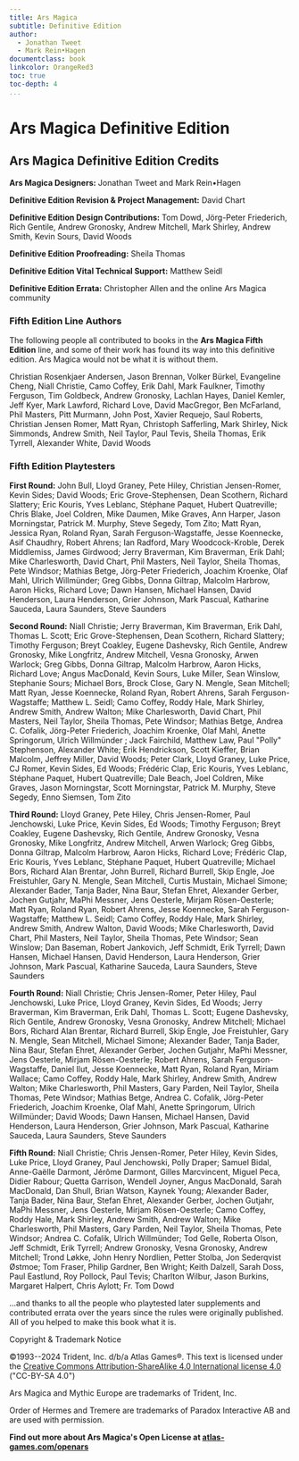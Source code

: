 ```yaml
---
title: Ars Magica
subtitle: Definitive Edition
author:
  - Jonathan Tweet
  - Mark Rein•Hagen
documentclass: book
linkcolor: OrangeRed3
toc: true
toc-depth: 4
...
```


# Ars Magica Definitive Edition

## Ars Magica Definitive Edition Credits

**Ars Magica Designers:** Jonathan Tweet and Mark Rein•Hagen

**Definitive Edition Revision & Project Management:** David Chart

**Definitive Edition Design Contributions:** Tom Dowd, Jörg-Peter
Friederich, Rich Gentile, Andrew Gronosky, Andrew Mitchell, Mark
Shirley, Andrew Smith, Kevin Sours, David Woods

**Definitive Edition Proofreading:** Sheila Thomas

**Definitive Edition Vital Technical Support:** Matthew Seidl

**Definitive Edition Errata:** Christopher Allen and the online Ars
Magica community

### Fifth Edition Line Authors

The following people all contributed to books in the **Ars Magica Fifth
Edition** line, and some of their work has found its way into this
definitive edition. Ars Magica would not be what it is without them.

Christian Rosenkjaer Andersen, Jason Brennan, Volker Bürkel, Evangeline
Cheng, Niall Christie, Camo Coffey, Erik Dahl, Mark Faulkner, Timothy
Ferguson, Tim Goldbeck, Andrew Gronosky, Lachlan Hayes, Daniel Kemler,
Jeff Kyer, Mark Lawford, Richard Love, David MacGregor, Ben McFarland,
Phil Masters, Pitt Murmann, John Post, Xavier Requejo, Saul Roberts,
Christian Jensen Romer, Matt Ryan, Christoph Safferling, Mark Shirley,
Nick Simmonds, Andrew Smith, Neil Taylor, Paul Tevis, Sheila Thomas,
Erik Tyrrell, Alexander White, David Woods

### Fifth Edition Playtesters

**First Round:** John Bull, Lloyd Graney, Pete Hiley, Christian
Jensen-Romer, Kevin Sides; David Woods; Eric Grove-Stephensen, Dean
Scothern, Richard Slattery; Eric Kouris, Yves Leblanc, Stéphane Paquet,
Hubert Quatreville; Chris Blake, Joel Coldren, Mike Daumen, Mike Graves,
Ann Harper, Jason Morningstar, Patrick M. Murphy, Steve Segedy, Tom
Zito; Matt Ryan, Jessica Ryan, Roland Ryan, Sarah Ferguson-Wagstaffe,
Jesse Koennecke, Asif Chaudhry, Robert Ahrens; Ian Radford, Mary
Woodcock-Kroble, Derek Middlemiss, James Girdwood; Jerry Braverman, Kim
Braverman, Erik Dahl; Mike Charlesworth, David Chart, Phil Masters, Neil
Taylor, Sheila Thomas, Pete Windsor; Mathias Betge, Jörg-Peter
Friederich, Joachim Kroenke, Olaf Mahl, Ulrich Willmünder; Greg Gibbs,
Donna Giltrap, Malcolm Harbrow, Aaron Hicks, Richard Love; Dawn Hansen,
Michael Hansen, David Henderson, Laura Henderson, Grier Johnson, Mark
Pascual, Katharine Sauceda, Laura Saunders, Steve Saunders

**Second Round:** Niall Christie; Jerry Braverman, Kim Braverman, Erik
Dahl, Thomas L. Scott; Eric Grove-Stephensen, Dean Scothern, Richard
Slattery; Timothy Ferguson; Breyt Coakley, Eugene Dashevsky, Rich
Gentile, Andrew Gronosky, Mike Longfritz, Andrew Mitchell, Vesna
Gronosky, Arwen Warlock; Greg Gibbs, Donna Giltrap, Malcolm Harbrow,
Aaron Hicks, Richard Love; Angus MacDonald, Kevin Sours, Luke Miller,
Sean Winslow, Stephanie Sours; Michael Bors, Brock Close, Gary N.
Mengle, Sean Mitchell; Matt Ryan, Jesse Koennecke, Roland Ryan, Robert
Ahrens, Sarah Ferguson-Wagstaffe; Matthew L. Seidl; Camo Coffey, Roddy
Hale, Mark Shirley, Andrew Smith, Andrew Walton; Mike Charlesworth,
David Chart, Phil Masters, Neil Taylor, Sheila Thomas, Pete Windsor;
Mathias Betge, Andrea C. Cofalik, Jörg-Peter Friederich, Joachim
Kroenke, Olaf Mahl, Anette Springorum, Ulrich Willmünder ; Jack
Fairchild, Matthew Law, Paul \"Polly\" Stephenson, Alexander White; Erik
Hendrickson, Scott Kieffer, Brian Malcolm, Jeffrey Miller, David Woods;
Peter Clark, Lloyd Graney, Luke Price, CJ Romer, Kevin Sides, Ed Woods;
Frédéric Clap, Eric Kouris, Yves Leblanc, Stéphane Paquet, Hubert
Quatreville; Dale Beach, Joel Coldren, Mike Graves, Jason Morningstar,
Scott Morningstar, Patrick M. Murphy, Steve Segedy, Enno Siemsen, Tom
Zito

**Third Round:** Lloyd Graney, Pete Hiley, Chris Jensen-Romer, Paul
Jenchowski, Luke Price, Kevin Sides, Ed Woods; Timothy Ferguson; Breyt
Coakley, Eugene Dashevsky, Rich Gentile, Andrew Gronosky, Vesna
Gronosky, Mike Longfritz, Andrew Mitchell, Arwen Warlock; Greg Gibbs,
Donna Giltrap, Malcolm Harbrow, Aaron Hicks, Richard Love; Frédéric
Clap, Eric Kouris, Yves Leblanc, Stéphane Paquet, Hubert Quatreville;
Michael Bors, Richard Alan Brentar, John Burrell, Richard Burrell, Skip
Engle, Joe Freistuhler, Gary N. Mengle, Sean Mitchell, Curtis Mustain,
Michael Simone; Alexander Bader, Tanja Bader, Nina Baur, Stefan Ehret,
Alexander Gerber, Jochen Gutjahr, MaPhi Messner, Jens Oesterle, Mirjam
Rösen-Oesterle; Matt Ryan, Roland Ryan, Robert Ahrens, Jesse Koennecke,
Sarah Ferguson-Wagstaffe; Matthew L. Seidl; Camo Coffey, Roddy Hale,
Mark Shirley, Andrew Smith, Andrew Walton, David Woods; Mike
Charlesworth, David Chart, Phil Masters, Neil Taylor, Sheila Thomas,
Pete Windsor; Sean Winslow; Dan Baseman, Robert Jankovich, Jeff Schmidt,
Erik Tyrrell; Dawn Hansen, Michael Hansen, David Henderson, Laura
Henderson, Grier Johnson, Mark Pascual, Katharine Sauceda, Laura
Saunders, Steve Saunders

**Fourth Round:** Niall Christie; Chris Jensen-Romer, Peter Hiley, Paul
Jenchowski, Luke Price, Lloyd Graney, Kevin Sides, Ed Woods; Jerry
Braverman, Kim Braverman, Erik Dahl, Thomas L. Scott; Eugene Dashevsky,
Rich Gentile, Andrew Gronosky, Vesna Gronosky, Andrew Mitchell; Michael
Bors, Richard Alan Brentar, Richard Burrell, Skip Engle, Joe
Freistuhler, Gary N. Mengle, Sean Mitchell, Michael Simone; Alexander
Bader, Tanja Bader, Nina Baur, Stefan Ehret, Alexander Gerber, Jochen
Gutjahr, MaPhi Messner, Jens Oesterle, Mirjam Rösen-Oesterle; Robert
Ahrens, Sarah Ferguson-Wagstaffe, Daniel Ilut, Jesse Koennecke, Matt
Ryan, Roland Ryan, Miriam Wallace; Camo Coffey, Roddy Hale, Mark
Shirley, Andrew Smith, Andrew Walton; Mike Charlesworth, Phil Masters,
Gary Parden, Neil Taylor, Sheila Thomas, Pete Windsor; Mathias Betge,
Andrea C. Cofalik, Jörg-Peter Friederich, Joachim Kroenke, Olaf Mahl,
Anette Springorum, Ulrich Willmünder; David Woods; Dawn Hansen, Michael
Hansen, David Henderson, Laura Henderson, Grier Johnson, Mark Pascual,
Katharine Sauceda, Laura Saunders, Steve Saunders

**Fifth Round:** Niall Christie; Chris Jensen-Romer, Peter Hiley, Kevin
Sides, Luke Price, Lloyd Graney, Paul Jenchowski, Polly Draper; Samuel
Bidal, Anne-Gaëlle Darmont, Jérôme Darmont, Gilles Marcvincent, Miguel
Peca, Didier Rabour; Quetta Garrison, Wendell Joyner, Angus MacDonald,
Sarah MacDonald, Dan Shull, Brian Watson, Kaynek Young; Alexander Bader,
Tanja Bader, Nina Baur, Stefan Ehret, Alexander Gerber, Jochen Gutjahr,
MaPhi Messner, Jens Oesterle, Mirjam Rösen-Oesterle; Camo Coffey, Roddy
Hale, Mark Shirley, Andrew Smith, Andrew Walton; Mike Charlesworth, Phil
Masters, Gary Parden, Neil Taylor, Sheila Thomas, Pete Windsor; Andrea
C. Cofalik, Ulrich Willmünder; Tod Gelle, Roberta Olson, Jeff Schmidt,
Erik Tyrrell; Andrew Gronosky, Vesna Gronosky, Andrew Mitchell; Trond
Løkke, John Henry Nordlien, Petter Stolba, Jon Sederqvist Østmoe; Tom
Fraser, Philip Gardner, Ben Wright; Keith Dalzell, Sarah Doss, Paul
Eastlund, Roy Pollock, Paul Tevis; Charlton Wilbur, Jason Burkins,
Margaret Halpert, Chris Aylott; Fr. Tom Dowd

...and thanks to all the people who playtested later supplements and
contributed errata over the years since the rules were originally
published. All of you helped to make this book what it is.

Copyright & Trademark Notice

©1993--2024 Trident, Inc. d/b/a Atlas Games®. This text is licensed
under the [Creative Commons Attribution-ShareAlike 4.0 International
license 4.0](https://creativecommons.org/licenses/by-sa/4.0/)
(\"CC-BY-SA 4.0\")

Ars Magica and Mythic Europe are trademarks of Trident, Inc.

Order of Hermes and Tremere are trademarks of Paradox Interactive AB and
are used with permission.

**Find out more about Ars Magica's Open License at
[atlas-games.com/openars](https://atlas-games.com/openars)**
